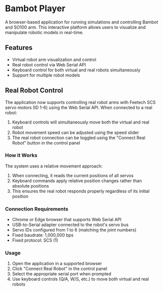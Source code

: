 # Bambot Player

A browser-based application for running simulations and controlling Bambot and SO100 arm. This interactive platform allows users to visualize and manipulate robotic models in real-time.

## Features

- Virtual robot arm visualization and control
- Real robot control via Web Serial API
- Keyboard control for both virtual and real robots simultaneously
- Support for multiple robot models

## Real Robot Control

The application now supports controlling real robot arms with Feetech SCS servo motors (ID 1-6) using the Web Serial API. When connected to a real robot:

1. Keyboard controls will simultaneously move both the virtual and real robot
2. Robot movement speed can be adjusted using the speed slider
3. The real robot connection can be toggled using the "Connect Real Robot" button in the control panel

### How it Works

The system uses a relative movement approach:
1. When connecting, it reads the current positions of all servos 
2. Keyboard commands apply relative position changes rather than absolute positions
3. This ensures the real robot responds properly regardless of its initial position

### Connection Requirements

- Chrome or Edge browser that supports Web Serial API
- USB-to-Serial adapter connected to the robot's servo bus
- Servo IDs configured from 1 to 6 (matching the joint numbers)
- Fixed baudrate: 1,000,000 bps
- Fixed protocol: SCS (1)

### Usage

1. Open the application in a supported browser
2. Click "Connect Real Robot" in the control panel
3. Select the appropriate serial port when prompted
4. Use keyboard controls (Q/A, W/S, etc.) to move both virtual and real robots
